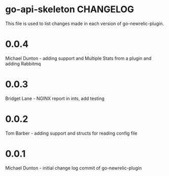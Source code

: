 go-api-skeleton CHANGELOG
==============================

This file is used to list changes made in each version of go-newrelic-plugin.

# 0.0.4

Michael Dunton - adding support and Multiple Stats from a plugin and adding Rabbitmq

# 0.0.3

Bridget Lane - NGINX report in ints, add testing

# 0.0.2

Tom Barber - adding support and structs for reading config file

# 0.0.1

Michael Dunton - initial change log commit of go-newrelic-plugin
